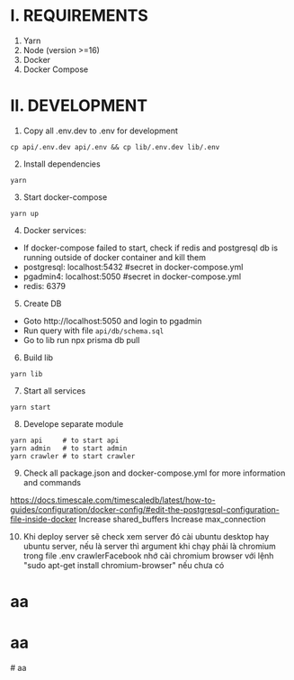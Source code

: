 # I. REQUIREMENTS

1. Yarn
2. Node (version >=16)
3. Docker
4. Docker Compose

# II. DEVELOPMENT

1. Copy all .env.dev to .env for development

```
cp api/.env.dev api/.env && cp lib/.env.dev lib/.env
```

2. Install dependencies

```
yarn
```

3. Start docker-compose

```
yarn up
```

4. Docker services:

- If docker-compose failed to start, check if redis and postgresql db is running outside of docker container and kill them
- postgresql: localhost:5432 #secret in docker-compose.yml
- pgadmin4: localhost:5050 #secret in docker-compose.yml
- redis: 6379

5. Create DB

- Goto http://localhost:5050 and login to pgadmin
- Run query with file `api/db/schema.sql`
- Go to lib run npx prisma db pull

6. Build lib

```
yarn lib
```

7. Start all services

```
yarn start
```

8. Develope separate module

```
yarn api     # to start api
yarn admin   # to start admin
yarn crawler # to start crawler
```

9. Check all package.json and docker-compose.yml for more information and commands

https://docs.timescale.com/timescaledb/latest/how-to-guides/configuration/docker-config/#edit-the-postgresql-configuration-file-inside-docker
Increase shared_buffers
Increase max_connection

10. Khi deploy server sẽ check xem server đó cài ubuntu desktop hay ubuntu server, nếu là server thì argument khi chạy phải là chromium trong file .env crawlerFacebook
    nhớ cài chromium browser với lệnh "sudo apt-get install chromium-browser" nếu chưa có
# aa
# aa
#   a a  
 